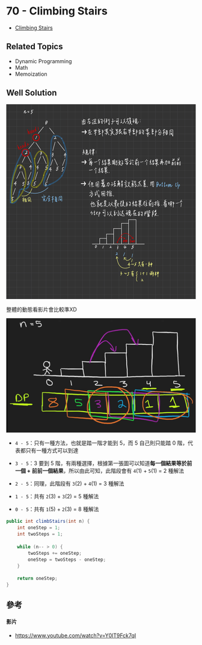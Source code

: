 # 70 - Climbing Stairs

* [Climbing Stairs](https://leetcode.com/problems/climbing-stairs/)

## Related Topics
* Dynamic Programming
* Math
* Memoization

## Well Solution
![](/images/70-1.png)

整體的動態看影片會比較準XD

![](/images/70-2.png)

* `4 - 5`：只有一種方法，也就是踏一階才能到 5，而 5 自己則只能踏 0 階，代表都只有一種方式可以到達

* `3 - 5`：3 要到 5 階，有兩種選擇，根據第一張圖可以知道**每一個結果等於前一個 + 前前一個結果**，所以由此可知，此階段會有 `4`(1) + `5`(1) = 2 種解法

* `2 - 5`：同理，此階段有 `3`(2) + `4`(1) = 3 種解法
* `1 - 5`：共有 `2`(3) + `3`(2) = 5 種解法 
* `0 - 5`：共有 `1`(5) + `2`(3) = 8 種解法

```java
public int climbStairs(int n) {
    int oneStep = 1;
    int twoSteps = 1;

    while (n-- > 0) {
        twoSteps += oneStep;
        oneStep = twoSteps - oneStep;
    }
    
    return oneStep;
}
```

## 參考
#### 影片
* https://www.youtube.com/watch?v=Y0lT9Fck7qI